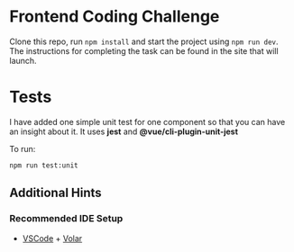 # Frontend Coding Challenge

Clone this repo, run `npm install` and start the project using `npm run dev`.
The instructions for completing the task can be found in the site that will launch.

# Tests

I have added one simple unit test for one component so that you can have an insight about it. It uses **jest** and **@vue/cli-plugin-unit-jest**

To run:

```
npm run test:unit
```
## Additional Hints

### Recommended IDE Setup

- [VSCode](https://code.visualstudio.com/) + [Volar](https://marketplace.visualstudio.com/items?itemName=johnsoncodehk.volar)
